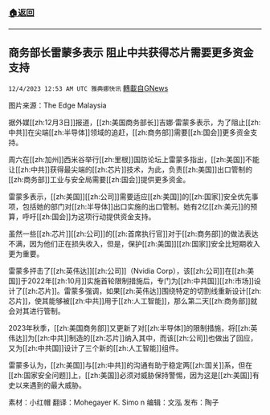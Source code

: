 ###  [:house:返回](README.md)
---


## 商务部长雷蒙多表示 阻止中共获得芯片需要更多资金支持
`12/4/2023 12:53 AM UTC 雅典娜快讯` [轉載自GNews](https://gnews.org/articles/2067282)

图片来源：The Edge Malaysia    

据外媒[[zh:12月3日]]报道，[[zh:美国商务部长]]吉娜·雷蒙多表示，为了阻止[[zh:中共]]在尖端[[zh:半导体]]领域的追赶，[[zh:商务部]]需要[[zh:国会]]更多资金支持。

周六在[[zh:加州]]西米谷举行[[zh:里根]]国防论坛上雷蒙多指出，[[zh:美国]]不能让[[zh:中共]]获得最尖端的[[zh:芯片]]技术，为此，负责[[zh:美国]]出口管制的[[zh:商务部]]工业与安全局需要[[zh:国会]]提供更多资金。

雷蒙多表示，[[zh:美国]][[zh:公司]]需要适应[[zh:美国]]的[[zh:国家]]安全优先事项，包括她的部门对[[zh:半导体]]出口实施的出口管制。她有2亿[[zh:美元]]的预算，呼吁[[zh:国会]]为这项行动提供资金支持。

虽然一些[[zh:芯片]][[zh:公司]]的[[zh:首席执行官]]对于[[zh:商务部]]的做法表达不满，因为他们正在损失收入，但是，保护[[zh:美国]][[zh:国家]]安全比短期收入更为重要。

雷蒙多抨击了[[zh:英伟达]][[zh:公司]]（Nvidia Corp），该[[zh:公司]]在[[zh:美国]]于2022年[[zh:10月]]实施首轮限制措施后，专门为[[zh:中共国]][[zh:市场]]设计了[[zh:芯片]]。雷蒙多强调，如果[[zh:英伟达]]围绕特定的切割线重新设计[[zh:芯片]]，使其能够被[[zh:中共]]用于[[zh:人工智能]]，那么第二天[[zh:商务部]]就会对其进行管制。

2023年秋季，[[zh:美国商务部]]又更新了对[[zh:半导体]]的限制措施，将[[zh:英伟达]]为[[zh:中共]]制造的[[zh:芯片]]纳入其中，而该[[zh:公司]]也做出了回应，又为[[zh:中共国]]设计了三个新的[[zh:人工智能]]组件。

雷蒙多认为，[[zh:美国]]与[[zh:中共]]的沟通有助于稳定两[[zh:国关]]系，但在[[zh:国家安全问题]]上，[[zh:美国]]必须对威胁保持警惕，因为这是[[zh:美国]]有史以来遇到的最大威胁。

         
素材：小红帽   翻译：Mohegayer K. Simo  n 编辑：文泓   发布：陶子    

